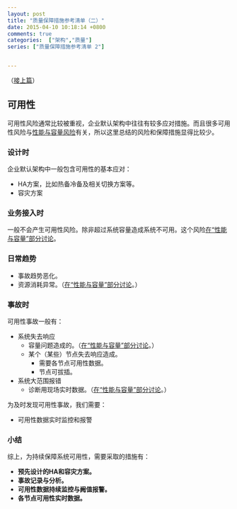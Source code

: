 ```yaml
---
layout: post
title: "质量保障措施参考清单（二）"
date: 2015-04-10 10:18:14 +0800
comments: true
categories:  ["架构","质量"]
series: ["质量保障措施参考清单 2"]


---
```



（[接上篇](/2015/04/09/resilient/)）




## 可用性
可用性风险通常比较被重视，企业默认架构中往往有较多应对措施。而且很多可用性风险与[性能与容量风险][1]有关，所以这里总结的风险和保障措施显得比较少。

<!-- more -->


### 设计时
企业默认架构中一般包含可用性的基本应对：

* HA方案，比如热备冷备及相关切换方案等。
* 容灾方案

### 业务接入时
一般不会产生可用性风险。除非超过系统容量造成系统不可用。这个风险[在“性能与容量”部分讨论][1]。

### 日常趋势
* 事故趋势恶化。
* 资源消耗异常。（[在“性能与容量”部分讨论][1]。）


### 事故时
可用性事故一般有：

* 系统失去响应
	* 容量问题造成的。（[在“性能与容量”部分讨论][1]。）
	* 某个（某些）节点失去响应造成。
		* 需要各节点可用性数据。
		* 节点可拔插。
* 系统大范围报错
	* 诊断用现场实时数据。（[在“性能与容量”部分讨论][1]。）

为及时发现可用性事故，我们需要：

* 可用性数据实时监控和报警


### 小结
综上，为持续保障系统可用性，需要采取的措施有：

* **预先设计的HA和容灾方案。**
* **事故记录与分析。**
* **可用性数据持续监控与阙值报警。**
* **各节点可用性实时数据。**


[1]:/2015/04/09/resilient/

